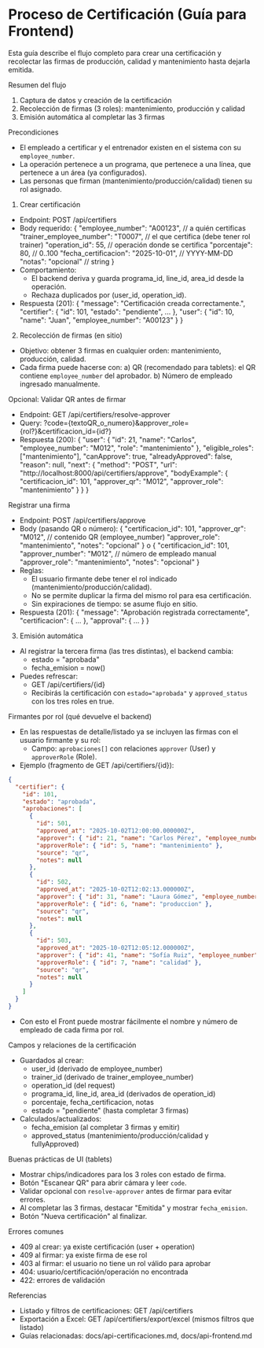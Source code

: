 # Proceso de Certificación (Guía para Frontend)

Esta guía describe el flujo completo para crear una certificación y recolectar las firmas de producción, calidad y mantenimiento hasta dejarla emitida.

Resumen del flujo
1) Captura de datos y creación de la certificación
2) Recolección de firmas (3 roles): mantenimiento, producción y calidad
3) Emisión automática al completar las 3 firmas

Precondiciones
- El empleado a certificar y el entrenador existen en el sistema con su `employee_number`.
- La operación pertenece a un programa, que pertenece a una línea, que pertenece a un área (ya configurados).
- Las personas que firman (mantenimiento/producción/calidad) tienen su rol asignado.

1) Crear certificación
- Endpoint: POST /api/certifiers
- Body requerido:
  {
    "employee_number": "A00123",               // a quién certificas
    "trainer_employee_number": "T0007",        // el que certifica (debe tener rol trainer)
    "operation_id": 55,                         // operación donde se certifica
    "porcentaje": 80,                           // 0..100
    "fecha_certificacion": "2025-10-01",       // YYYY-MM-DD
    "notas": "opcional"                        // string
  }
- Comportamiento:
  - El backend deriva y guarda programa_id, line_id, area_id desde la operación.
  - Rechaza duplicados por (user_id, operation_id).
- Respuesta (201):
  {
    "message": "Certificación creada correctamente.",
    "certifier": { "id": 101, "estado": "pendiente", ... },
    "user": { "id": 10, "name": "Juan", "employee_number": "A00123" }
  }

2) Recolección de firmas (en sitio)
- Objetivo: obtener 3 firmas en cualquier orden: mantenimiento, producción, calidad.
- Cada firma puede hacerse con:
  a) QR (recomendado para tablets): el QR contiene `employee_number` del aprobador.
  b) Número de empleado ingresado manualmente.

Opcional: Validar QR antes de firmar
- Endpoint: GET /api/certifiers/resolve-approver
- Query: ?code={textoQR_o_numero}&approver_role={rol?}&certificacion_id={id?}
- Respuesta (200):
  {
    "user": { "id": 21, "name": "Carlos", "employee_number": "M012", "role": "mantenimiento" },
    "eligible_roles": ["mantenimiento"],
    "canApprove": true,
    "alreadyApproved": false,
    "reason": null,
    "next": {
      "method": "POST",
      "url": "http://localhost:8000/api/certifiers/approve",
      "bodyExample": { "certificacion_id": 101, "approver_qr": "M012", "approver_role": "mantenimiento" }
    }
  }

Registrar una firma
- Endpoint: POST /api/certifiers/approve
- Body (pasando QR o número):
  {
    "certificacion_id": 101,
    "approver_qr": "M012",                 // contenido QR (employee_number)
    "approver_role": "mantenimiento",
    "notes": "opcional"
  }
  o
  {
    "certificacion_id": 101,
    "approver_number": "M012",             // número de empleado manual
    "approver_role": "mantenimiento",
    "notes": "opcional"
  }
- Reglas:
  - El usuario firmante debe tener el rol indicado (mantenimiento/producción/calidad).
  - No se permite duplicar la firma del mismo rol para esa certificación.
  - Sin expiraciones de tiempo: se asume flujo en sitio.
- Respuesta (201): { "message": "Aprobación registrada correctamente", "certificacion": { ... }, "approval": { ... } }

3) Emisión automática
- Al registrar la tercera firma (las tres distintas), el backend cambia:
  - estado = "aprobada"
  - fecha_emision = now()
- Puedes refrescar:
  - GET /api/certifiers/{id}
  - Recibirás la certificación con `estado="aprobada"` y `approved_status` con los tres roles en true.

Firmantes por rol (qué devuelve el backend)
- En las respuestas de detalle/listado ya se incluyen las firmas con el usuario firmante y su rol:
  - Campo: `aprobaciones[]` con relaciones `approver` (User) y `approverRole` (Role).
- Ejemplo (fragmento de GET /api/certifiers/{id}):
```json
{
  "certifier": {
    "id": 101,
    "estado": "aprobada",
    "aprobaciones": [
      {
        "id": 501,
        "approved_at": "2025-10-02T12:00:00.000000Z",
        "approver": { "id": 21, "name": "Carlos Pérez", "employee_number": "M012" },
        "approverRole": { "id": 5, "name": "mantenimiento" },
        "source": "qr",
        "notes": null
      },
      {
        "id": 502,
        "approved_at": "2025-10-02T12:02:13.000000Z",
        "approver": { "id": 31, "name": "Laura Gómez", "employee_number": "P034" },
        "approverRole": { "id": 6, "name": "produccion" },
        "source": "qr",
        "notes": null
      },
      {
        "id": 503,
        "approved_at": "2025-10-02T12:05:12.000000Z",
        "approver": { "id": 41, "name": "Sofía Ruiz", "employee_number": "C021" },
        "approverRole": { "id": 7, "name": "calidad" },
        "source": "qr",
        "notes": null
      }
    ]
  }
}
```
- Con esto el Front puede mostrar fácilmente el nombre y número de empleado de cada firma por rol.

Campos y relaciones de la certificación
- Guardados al crear:
  - user_id (derivado de employee_number)
  - trainer_id (derivado de trainer_employee_number)
  - operation_id (del request)
  - programa_id, line_id, area_id (derivados de operation_id)
  - porcentaje, fecha_certificacion, notas
  - estado = "pendiente" (hasta completar 3 firmas)
- Calculados/actualizados:
  - fecha_emision (al completar 3 firmas y emitir)
  - approved_status (mantenimiento/producción/calidad y fullyApproved)

Buenas prácticas de UI (tablets)
- Mostrar chips/indicadores para los 3 roles con estado de firma.
- Botón "Escanear QR" para abrir cámara y leer `code`.
- Validar opcional con `resolve-approver` antes de firmar para evitar errores.
- Al completar las 3 firmas, destacar "Emitida" y mostrar `fecha_emision`.
- Botón "Nueva certificación" al finalizar.

Errores comunes
- 409 al crear: ya existe certificación (user + operation)
- 409 al firmar: ya existe firma de ese rol
- 403 al firmar: el usuario no tiene un rol válido para aprobar
- 404: usuario/certificación/operación no encontrada
- 422: errores de validación

Referencias
- Listado y filtros de certificaciones: GET /api/certifiers
- Exportación a Excel: GET /api/certifiers/export/excel (mismos filtros que listado)
- Guías relacionadas: docs/api-certificaciones.md, docs/api-frontend.md
